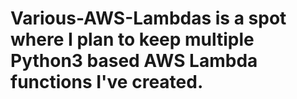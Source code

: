 # Various-AWS-Lambdas is a spot where I plan to keep multiple Python3 based AWS Lambda functions I've created.
